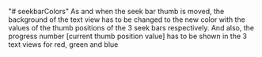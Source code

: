 "# seekbarColors" 
As and when the seek bar thumb is moved, the background of the text view has to
be changed to the new color with the values of the thumb positions of the 3 seek
bars respectively. And also, the progress number [current thumb position value]
has to be shown in the 3 text views for red, green and blue
